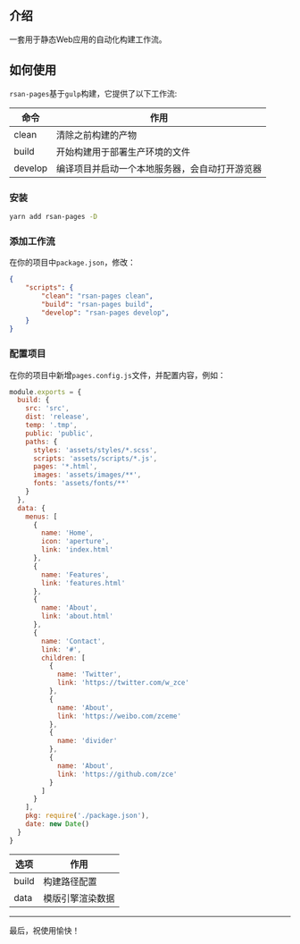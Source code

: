 ## 介绍
一套用于静态Web应用的自动化构建工作流。

## 如何使用
`rsan-pages`基于`gulp`构建，它提供了以下工作流:

|  命令   | 作用  |
|  ----  | ----  |
| clean  | 清除之前构建的产物 |
| build  | 开始构建用于部署生产环境的文件 |
| develop | 编译项目并启动一个本地服务器，会自动打开游览器 |

### 安装
```sh
yarn add rsan-pages -D
```
### 添加工作流
在你的项目中`package.json`，修改：
```json
{
    "scripts": {
        "clean": "rsan-pages clean",
        "build": "rsan-pages build",
        "develop": "rsan-pages develop",
    }
}
```

### 配置项目
在你的项目中新增`pages.config.js`文件，并配置内容，例如：
```javascript
module.exports = {
  build: {
    src: 'src',
    dist: 'release',
    temp: '.tmp',
    public: 'public',
    paths: {
      styles: 'assets/styles/*.scss',
      scripts: 'assets/scripts/*.js',
      pages: '*.html',
      images: 'assets/images/**',
      fonts: 'assets/fonts/**'
    }
  },
  data: {
    menus: [
      {
        name: 'Home',
        icon: 'aperture',
        link: 'index.html'
      },
      {
        name: 'Features',
        link: 'features.html'
      },
      {
        name: 'About',
        link: 'about.html'
      },
      {
        name: 'Contact',
        link: '#',
        children: [
          {
            name: 'Twitter',
            link: 'https://twitter.com/w_zce'
          },
          {
            name: 'About',
            link: 'https://weibo.com/zceme'
          },
          {
            name: 'divider'
          },
          {
            name: 'About',
            link: 'https://github.com/zce'
          }
        ]
      }
    ],
    pkg: require('./package.json'),
    date: new Date()
  }
}
```
|  选项   | 作用  |
|  ----  | ----  |
| build  | 构建路径配置 |
| data  | 模版引擎渲染数据 |
---
最后，祝使用愉快！
